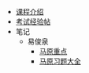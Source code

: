 - [课程介绍](docs/课内笔记/大二下/马原/README.md)
- [考试经验帖](docs/课内笔记/大二下/马原/考试经验帖.md)
- 笔记
  - 易俊泉
    - [马原重点](docs/课内笔记/大二下/马原/笔记/易俊泉/马原重点.md)
    - [马原习题大全](docs/课内笔记/大二下/马原/笔记/易俊泉/马原习题大全.md)
